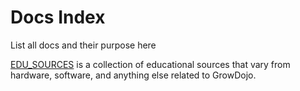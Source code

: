 # Docs Index
List all docs and their purpose here

<a href="https://github.com/RhizoSphere/GrowDojo/blob/seed01-1/docs/EDU_SOURCES.md">EDU_SOURCES</a> is a collection of educational sources that vary from hardware, software, and anything else related to GrowDojo.


